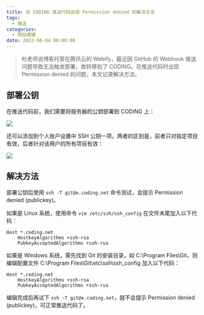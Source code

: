 ```yaml
---
title: 向 CODING 推送代码出现 Permission denied 的解决方法
tags:
  - 推送
categories:
  - 网站搭建
date: 2022-06-04 00:00:00
---
```


> 杜老师说博客托管在腾讯云的 Webify，最近因 GitHub 的 Webhook 推送问题导致无法触发部署，故转移到了 CODING。在推送代码时出现 Permission denied 的问题，本文记录解决方法。

<!-- more -->

## 部署公钥

在推送代码前，我们需要将服务器的公钥部署到 CODING 上：

![](https://cdn.dusays.com/2022/06/470-1.jpg)

还可以添加到个人账户设置中 SSH 公钥一项。两者的区别是，前者只对指定项目有效，后者针对该用户的所有项目有效：

![](https://cdn.dusays.com/2022/06/470-2.jpg)

## 解决方法

部署公钥后使用 `ssh -T git@e.coding.net` 命令测试，会提示 Permission denied (publickey)。

如果是 Linux 系统，使用命令 `vim /etc/ssh/ssh_config` 在文件末尾加入以下代码：

```
Host *.coding.net
    HostkeyAlgorithms +ssh-rsa
    PubkeyAcceptedAlgorithms +ssh-rsa
```

如果是 Windows 系统，需先找到 Git 的安装目录，如 C:\Program Files\Git，则编辑配置文件 C:\Program Files\Git\etc\ssh\ssh_config 加入以下代码：

```
Host *.coding.net
    HostkeyAlgorithms +ssh-rsa
    PubkeyAcceptedAlgorithms +ssh-rsa
```

编辑完成后再试下 `ssh -T git@e.coding.net`，就不会提示 Permission denied (publickey)，可正常推送代码了。